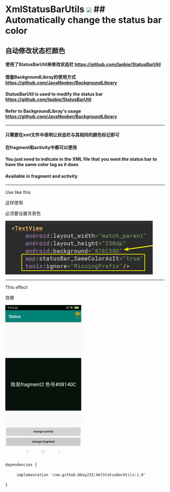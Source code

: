 # XmlStatusBarUtils [![](https://jitpack.io/v/Dboy233/XmlStatusBarUtils.svg)](https://jitpack.io/#Dboy233/XmlStatusBarUtils) ## Automatically change the status bar color

## 自动修改状态栏颜色

#### 使用了StatusBarUtil来修改状态栏 https://github.com/laobie/StatusBarUtil
#### 借鉴BackgroundLibray的使用方式 https://github.com/JavaNoober/BackgroundLibrary

#### StatusBarUtil is used to modify the status bar https://github.com/laobie/StatusBarUtil
#### Refer to BackgroundLibray's usage  https://github.com/JavaNoober/BackgroundLibrary

------

#### 只需要在xml文件中表明让状态栏与其相同的颜色标记即可
#### 在fragment和activity中都可以使用

#### You just need to indicate in the XML file that you want the status bar to have the same color tag as it does
#### Available in fragment and activity

------

Use like this

这样使用

必须要设置背景色

![image1](imgs/image1.png)

------

This effect

效果

![image1](imgs/imggif.gif)

```
dependencies {

  	 implementation 'com.github.Dboy233:XmlStatusBarUtils:1.0'
		
}

```

